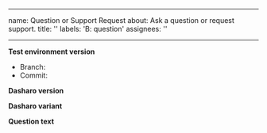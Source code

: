 <!--
SPDX-FileCopyrightText: 2024 3mdeb <contact@3mdeb.com>

SPDX-License-Identifier: MIT
-->

---
name: Question or Support Request
about: Ask a question or request support.
title: ''
labels: 'B: question'
assignees: ''

---
**Test environment version**
* Branch: <!--(The branch of the RTE you're using)-->
* Commit: <!--(The commit hash of the RTE you're using)-->

**Dasharo version**
<!--(The version of Dasharo you're using (e.g., `v0.2.0`))-->

**Dasharo variant**
<!--(The variant of Dasharo you're using (e.g., `Workstation`))-->

**Question text**
<!--(Question text)-->

